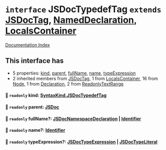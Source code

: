 # `interface` JSDocTypedefTag `extends` [JSDocTag](../interface.JSDocTag/README.md), [NamedDeclaration](../interface.NamedDeclaration/README.md), [LocalsContainer](../interface.LocalsContainer/README.md)

[Documentation Index](../README.md)

## This interface has

- 5 properties:
[kind](#-readonly-kind-syntaxkindjsdoctypedeftag),
[parent](#-readonly-parent-jsdoc),
[fullName](#-readonly-fullname-jsdocnamespacedeclaration--identifier),
[name](#-readonly-name-identifier),
[typeExpression](#-readonly-typeexpression-jsdoctypeexpression--jsdoctypeliteral)
- 2 inherited members from [JSDocTag](../interface.JSDocTag/README.md), 1 from [LocalsContainer](../interface.LocalsContainer/README.md), 16 from [Node](../interface.Node/README.md), 1 from [Declaration](../interface.Declaration/README.md), 2 from [ReadonlyTextRange](../interface.ReadonlyTextRange/README.md)


#### 📄 `readonly` kind: [SyntaxKind.JSDocTypedefTag](../enum.SyntaxKind/README.md#jsdoctypedeftag--346)



#### 📄 `readonly` parent: [JSDoc](../interface.JSDoc/README.md)



#### 📄 `readonly` fullName?: [JSDocNamespaceDeclaration](../interface.JSDocNamespaceDeclaration/README.md) | [Identifier](../interface.Identifier/README.md)



#### 📄 `readonly` name?: [Identifier](../interface.Identifier/README.md)



#### 📄 `readonly` typeExpression?: [JSDocTypeExpression](../interface.JSDocTypeExpression/README.md) | [JSDocTypeLiteral](../interface.JSDocTypeLiteral/README.md)



